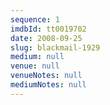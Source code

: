 ```yaml
---
sequence: 1
imdbId: tt0019702
date: 2008-09-25
slug: blackmail-1929
medium: null
venue: null
venueNotes: null
mediumNotes: null
---
```


